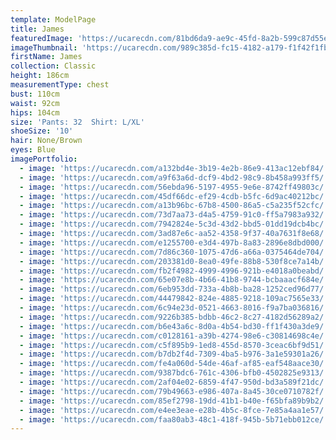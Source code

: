 ```yaml
---
template: ModelPage
title: James
featuredImage: 'https://ucarecdn.com/81bd6da9-ae9c-45fd-8a2b-599c87d55e26/'
imageThumbnail: 'https://ucarecdn.com/989c385d-fc15-4182-a179-f1f42f1fb447/'
firstName: James
collection: Classic
height: 186cm
measurementType: chest
bust: 110cm
waist: 92cm
hips: 104cm
size: 'Pants: 32  Shirt: L/XL'
shoeSize: '10'
hair: None/Brown
eyes: Blue
imagePortfolio:
  - image: 'https://ucarecdn.com/a132bd4e-3b19-4e2b-86e9-413ac12ebf84/'
  - image: 'https://ucarecdn.com/a9f63a6d-dcf9-4bd2-98c9-8b458a993ff5/'
  - image: 'https://ucarecdn.com/56ebda96-5197-4955-9e6e-8742ff49803c/'
  - image: 'https://ucarecdn.com/45df66dc-ef29-4cdb-b5fc-6d9ac40212bc/'
  - image: 'https://ucarecdn.com/a13b96bc-67b8-4500-86a5-c5a235f52cfc/'
  - image: 'https://ucarecdn.com/73d7aa73-d4a5-4759-91c0-ff5a7983a932/'
  - image: 'https://ucarecdn.com/7942824e-5c3d-43d2-bbd5-01dd19dcb4bc/'
  - image: 'https://ucarecdn.com/3ad87e6c-aa52-4358-9f37-40a7631f8e68/'
  - image: 'https://ucarecdn.com/e1255700-e3d4-497b-8a83-2896e8dbd000/'
  - image: 'https://ucarecdn.com/7d86c360-1075-47d6-a66a-0375464de704/'
  - image: 'https://ucarecdn.com/203381d0-8ea0-49fe-88b8-530f8ce7a14b/'
  - image: 'https://ucarecdn.com/fb2f4982-4999-4996-921b-e4018a0beabd/'
  - image: 'https://ucarecdn.com/65e07e8b-4b66-41b8-9744-bcbaaacf684e/'
  - image: 'https://ucarecdn.com/6eb953dd-733a-4b8b-ba28-1252ced96d77/'
  - image: 'https://ucarecdn.com/44479842-824e-4885-9218-109ac7565e33/'
  - image: 'https://ucarecdn.com/6c94e23d-0521-4663-8016-f9a7ba036816/'
  - image: 'https://ucarecdn.com/9226b385-bdbb-46c2-8c27-4182d56289a2/'
  - image: 'https://ucarecdn.com/b6e43a6c-8d0a-4b54-bd30-ff1f430a3de9/'
  - image: 'https://ucarecdn.com/c0128161-a39b-4274-98e6-c30814698c4e/'
  - image: 'https://ucarecdn.com/c5f895b9-1ed8-455d-8570-3ceac6bf9d51/'
  - image: 'https://ucarecdn.com/b7db2f4d-7309-4ba5-b976-3a1e59301a26/'
  - image: 'https://ucarecdn.com/fe4a060d-54de-46af-af85-eaf548aace30/'
  - image: 'https://ucarecdn.com/9387bdc6-761c-4306-bfb0-4502825e9313/'
  - image: 'https://ucarecdn.com/2af04e02-6859-4f47-950d-bd3a589f21dc/'
  - image: 'https://ucarecdn.com/79b49663-e986-407a-8a45-30ce0710782f/'
  - image: 'https://ucarecdn.com/85ef2798-19dd-41b1-b40e-f65bfa89b9b2/'
  - image: 'https://ucarecdn.com/e4ee3eae-e28b-4b5c-8fce-7e85a4aa1e57/'
  - image: 'https://ucarecdn.com/faa80ab3-48c1-418f-945b-5b71ebb012ce/'
---
```


